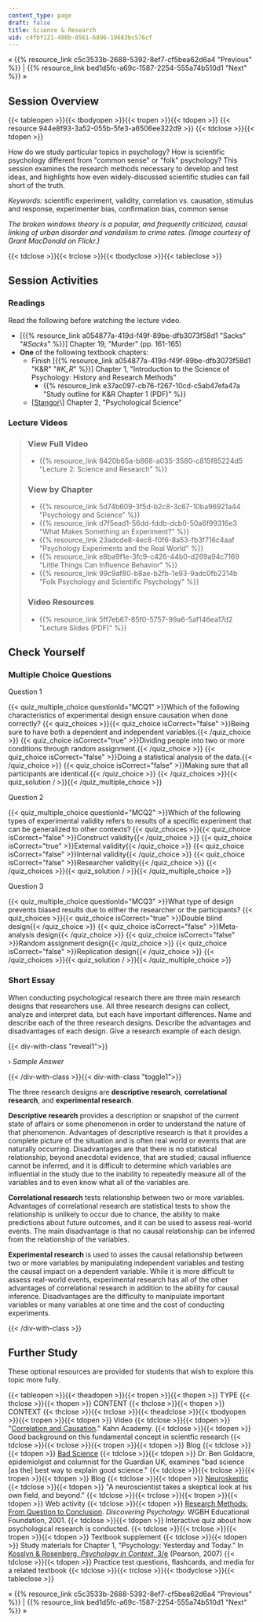 ```yaml
---
content_type: page
draft: false
title: Science & Research
uid: c4fbf121-480b-0561-6896-19683bc576cf
---
```

« {{% resource_link c5c3533b-2688-5392-8ef7-cf5bea62d6a4 "Previous" %}} | {{% resource_link bed1d5fc-a69c-1587-2254-555a74b510d1 "Next" %}} »

## Session Overview

{{< tableopen >}}{{< tbodyopen >}}{{< tropen >}}{{< tdopen >}}
{{< resource 944e8f93-3a52-055b-5fe3-a6506ee322d9 >}}
{{< tdclose >}}{{< tdopen >}}

How do we study particular topics in psychology? How is scientific psychology different from "common sense" or "folk" psychology? This session examines the research methods necessary to develop and test ideas, and highlights how even widely-discussed scientific studies can fall short of the truth.

*Keywords:* scientific experiment, validity, correlation vs. causation, stimulus and response, experimenter bias, confirmation bias, common sense

*The broken windows theory is a popular, and frequently criticized, causal linking of urban disorder and vandalism to crime rates. (Image courtesy of Grant MacDonald on Flickr.)*

{{< tdclose >}}{{< trclose >}}{{< tbodyclose >}}{{< tableclose >}}

## Session Activities

### Readings

Read the following before watching the lecture video.

- \[{{% resource_link a054877a-419d-f49f-89be-dfb3073f58d1 "Sacks" "#_Sacks_" %}}\] Chapter 19, "Murder" (pp. 161-165)
- **One** of the following textbook chapters:
    - Finish \[{{% resource_link a054877a-419d-f49f-89be-dfb3073f58d1 "K&R" "#_K_R_" %}}\] Chapter 1, "Introduction to the Science of Psychology: History and Research Methods"
        - {{% resource_link e37ac097-cb76-f267-10cd-c5ab47efa47a "Study outline for K&R Chapter 1 (PDF)" %}}
    - \[[Stangor](https://ocwnext.odl.mit.edu/courses/9-00sc-introduction-to-psychology-fall-2011/pages/syllabus#_Stangor_)\] Chapter 2, "Psychological Science"

### Lecture Videos

> ### View Full Video
> 
> - {{% resource_link 8420b65a-b868-a035-3580-c815f85224d5 "Lecture 2: Science and Research" %}}
> 
> ### View by Chapter
> 
> - {{% resource_link 5d74b609-3f5d-b2c8-3c67-10ba96921a44 "Psychology and Science" %}}
> - {{% resource_link d7f5ead1-56dd-fddb-dcb0-50a6f99316e3 "What Makes Something an Experiment?" %}}
> - {{% resource_link 23adcde8-4ec8-f0f6-8a53-fb3f716c4aaf "Psychology Experiments and the Real World" %}}
> - {{% resource_link e8ba9f1e-3fc9-c426-44b0-d269a94c7169 "Little Things Can Influence Behavior" %}}
> - {{% resource_link 99c9af80-b8ae-b2fb-1e93-9adc0fb2314b "Folk Psychology and Scientific Psychology" %}}
> 
> ### Video Resources
> 
> - {{% resource_link 5ff7eb67-85f0-5757-99a6-5af146ea17d2 "Lecture Slides (PDF)" %}}

## Check Yourself

### Multiple Choice Questions

Question 1

{{< quiz_multiple_choice questionId="MCQ1" >}}Which of the following characteristics of experimental design ensure causation when done correctly? {{< quiz_choices >}}{{< quiz_choice isCorrect="false" >}}Being sure to have both a dependent and independent variables.{{< /quiz_choice >}} {{< quiz_choice isCorrect="true" >}}Dividing people into two or more conditions through random assignment.{{< /quiz_choice >}} {{< quiz_choice isCorrect="false" >}}Doing a statistical analysis of the data.{{< /quiz_choice >}} {{< quiz_choice isCorrect="false" >}}Making sure that all participants are identical.{{< /quiz_choice >}} {{< /quiz_choices >}}{{< quiz_solution / >}}{{< /quiz_multiple_choice >}}

Question 2

{{< quiz_multiple_choice questionId="MCQ2" >}}Which of the following types of experimental validity refers to results of a specific experiment that can be generalized to other contexts? {{< quiz_choices >}}{{< quiz_choice isCorrect="false" >}}Construct validity{{< /quiz_choice >}} {{< quiz_choice isCorrect="true" >}}External validity{{< /quiz_choice >}} {{< quiz_choice isCorrect="false" >}}Internal validity{{< /quiz_choice >}} {{< quiz_choice isCorrect="false" >}}Researcher validity{{< /quiz_choice >}} {{< /quiz_choices >}}{{< quiz_solution / >}}{{< /quiz_multiple_choice >}}

Question 3

{{< quiz_multiple_choice questionId="MCQ3" >}}What type of design prevents biased results due to either the researcher or the participants? {{< quiz_choices >}}{{< quiz_choice isCorrect="true" >}}Double blind design{{< /quiz_choice >}} {{< quiz_choice isCorrect="false" >}}Meta-analysis design{{< /quiz_choice >}} {{< quiz_choice isCorrect="false" >}}Random assignment design{{< /quiz_choice >}} {{< quiz_choice isCorrect="false" >}}Replication design{{< /quiz_choice >}} {{< /quiz_choices >}}{{< quiz_solution / >}}{{< /quiz_multiple_choice >}}

### Short Essay

When conducting psychological research there are three main research designs that researchers use. All three research designs can collect, analyze and interpret data, but each have important differences. Name and describe each of the three research designs. Describe the advantages and disadvantages of each design. Give a research example of each design.

{{< div-with-class "reveal1">}}

› *Sample Answer*

{{< /div-with-class >}}{{< div-with-class "toggle1">}}

The three research designs are **descriptive research**, **correlational research**, and **experimental research**.

**Descriptive research** provides a description or snapshot of the current state of affairs or some phenomenon in order to understand the nature of that phenomenon. Advantages of descriptive research is that it provides a complete picture of the situation and is often real world or events that are naturally occurring. Disadvantages are that there is no statistical relationship, beyond anecdotal evidence, that are studied; causal influence cannot be inferred, and it is difficult to determine which variables are influential in the study due to the inability to repeatedly measure all of the variables and to even know what all of the variables are.

**Correlational research** tests relationship between two or more variables. Advantages of correlational research are statistical tests to show the relationship is unlikely to occur due to chance, the ability to make predictions about future outcomes, and it can be used to assess real-world events. The main disadvantage is that no causal relationship can be inferred from the relationship of the variables.

**Experimental research** is used to asses the causal relationship between two or more variables by manipulating independent variables and testing the causal impact on a dependent variable. While it is more difficult to assess real-world events, experimental research has all of the other advantages of correlational research in addition to the ability for causal inference. Disadvantages are the difficulty to manipulate important variables or many variables at one time and the cost of conducting experiments.

{{< /div-with-class >}}

## Further Study

These optional resources are provided for students that wish to explore this topic more fully.

{{< tableopen >}}{{< theadopen >}}{{< tropen >}}{{< thopen >}}
TYPE
{{< thclose >}}{{< thopen >}}
CONTENT
{{< thclose >}}{{< thopen >}}
CONTEXT
{{< thclose >}}{{< trclose >}}{{< theadclose >}}{{< tbodyopen >}}{{< tropen >}}{{< tdopen >}}
Video
{{< tdclose >}}{{< tdopen >}}
"[Correlation and Causation](http://www.khanacademy.org/video/correlation-and-causality?playlist=Statistics)." Kahn Academy.
{{< tdclose >}}{{< tdopen >}}
Good background on this fundamental concept in scientfic research
{{< tdclose >}}{{< trclose >}}{{< tropen >}}{{< tdopen >}}
Blog
{{< tdclose >}}{{< tdopen >}}
[Bad Science](http://www.badscience.net/)
{{< tdclose >}}{{< tdopen >}}
Dr. Ben Goldacre, epidemiolgist and columnist for the Guardian UK, examines "bad science \[as the\] best way to explain good science."
{{< tdclose >}}{{< trclose >}}{{< tropen >}}{{< tdopen >}}
Blog
{{< tdclose >}}{{< tdopen >}}
[Neuroskeptic](http://neuroskeptic.blogspot.com/)
{{< tdclose >}}{{< tdopen >}}
"A neuroscientist takes a skeptical look at his own field, and beyond."
{{< tdclose >}}{{< trclose >}}{{< tropen >}}{{< tdopen >}}
Web activity
{{< tdclose >}}{{< tdopen >}}
[Research Methods: From Question to Conclusion](http://www.learner.org/discoveringpsychology/brain/). *Discovering Psychology.* WGBH Educational Foundation, 2001.
{{< tdclose >}}{{< tdopen >}}
Interactive quiz about how psychological research is conducted.
{{< tdclose >}}{{< trclose >}}{{< tropen >}}{{< tdopen >}}
Textbook supplement
{{< tdclose >}}{{< tdopen >}}
Study materials for Chapter 1, "Psychology: Yesterday and Today." In [Kosslyn & Rosenberg, *Psychology in Context*, 3/e](http://www.pearsonhighered.com/educator/product/Fundamentals-of-Psychology-in-Context/9780205507573.page) (Pearson, 2007)
{{< tdclose >}}{{< tdopen >}}
Practice test questions, flashcards, and media for a related textbook
{{< tdclose >}}{{< trclose >}}{{< tbodyclose >}}{{< tableclose >}}

« {{% resource_link c5c3533b-2688-5392-8ef7-cf5bea62d6a4 "Previous" %}} | {{% resource_link bed1d5fc-a69c-1587-2254-555a74b510d1 "Next" %}} »